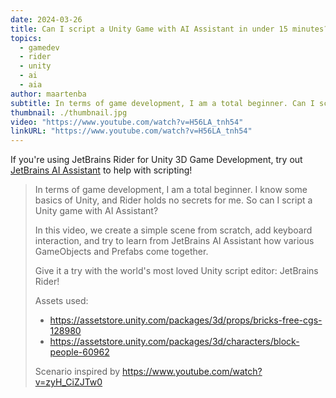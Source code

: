 ```yaml
---
date: 2024-03-26
title: Can I script a Unity Game with AI Assistant in under 15 minutes?
topics:
  - gamedev
  - rider
  - unity
  - ai
  - aia
author: maartenba
subtitle: In terms of game development, I am a total beginner. Can I script a Unity game with AI Assistant?
thumbnail: ./thumbnail.jpg
video: "https://www.youtube.com/watch?v=H56LA_tnh54"
linkURL: "https://www.youtube.com/watch?v=H56LA_tnh54"
---
```


If you're using JetBrains Rider for Unity 3D Game Development, try out [JetBrains AI Assistant](https://www.jetbrains.com/ai/) to help with scripting!

> In terms of game development, I am a total beginner. I know some basics of Unity, and Rider holds no secrets for me. So can I script a Unity game with AI Assistant?
>
> In this video, we create a simple scene from scratch, add keyboard interaction, and try to learn from JetBrains AI Assistant how various GameObjects and Prefabs come together.
>
> Give it a try with the world's most loved Unity script editor: JetBrains Rider!
>
> Assets used:
>
> - <https://assetstore.unity.com/packages/3d/props/bricks-free-cgs-128980>
> - <https://assetstore.unity.com/packages/3d/characters/block-people-60962>
>
> Scenario inspired by <https://www.youtube.com/watch?v=zyH_CiZJTw0>
